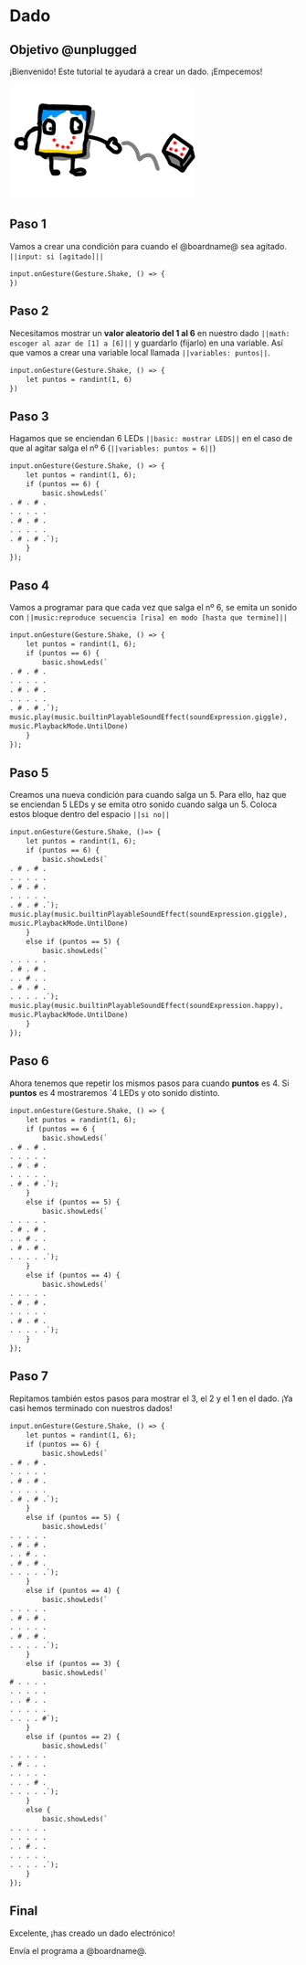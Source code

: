 # Dado

## Objetivo @unplugged

¡Bienvenido! Este tutorial te ayudará a crear un dado. ¡Empecemos! 

![A microbit dice](/imagenes/dado.png)

## Paso 1 

Vamos a crear una condición para cuando el @boardname@ sea agitado. ``||input: si [agitado]||``


```blocks
input.onGesture(Gesture.Shake, () => {
})
```

## Paso 2

Necesitamos mostrar un **valor aleatorio del 1 al 6** en nuestro dado ``||math: escoger al azar de [1] a [6]||`` y guardarlo (fijarlo) en una variable. Así que vamos a crear una variable local llamada ``||variables: puntos||``.

```blocks
input.onGesture(Gesture.Shake, () => {
    let puntos = randint(1, 6)
})
```

## Paso 3

Hagamos que se enciendan 6 LEDs ``||basic: mostrar LEDS||`` en el caso de que al agitar salga el nº 6 (``||variables: puntos = 6||``)


```blocks
input.onGesture(Gesture.Shake, () => {
    let puntos = randint(1, 6);
    if (puntos == 6) {
        basic.showLeds(`
. # . # .
. . . . .
. # . # .
. . . . .
. # . # .`);
    }
});
```

## Paso 4

Vamos a programar para que cada vez que salga el nº 6, se emita un sonido con ``||music:reproduce secuencia [risa] en modo [hasta que termine]||``

```blocks
input.onGesture(Gesture.Shake, () => {
    let puntos = randint(1, 6);
    if (puntos == 6) {
        basic.showLeds(`
. # . # .
. . . . .
. # . # .
. . . . .
. # . # .`);
music.play(music.builtinPlayableSoundEffect(soundExpression.giggle), music.PlaybackMode.UntilDone)
    }
});
```


## Paso 5

Creamos una nueva condición para cuando salga un 5. Para ello, haz que se enciendan 5 LEDs y se emita otro sonido cuando salga un 5. Coloca estos bloque dentro del espacio ``||si no||``


```blocks
input.onGesture(Gesture.Shake, ()=> {
    let puntos = randint(1, 6);
    if (puntos == 6) {
        basic.showLeds(`
. # . # .
. . . . .
. # . # .
. . . . .
. # . # .`);
music.play(music.builtinPlayableSoundEffect(soundExpression.giggle), music.PlaybackMode.UntilDone)
    }
    else if (puntos == 5) {
        basic.showLeds(`
. . . . .
. # . # .
. . # . .
. # . # .
. . . . .`);
music.play(music.builtinPlayableSoundEffect(soundExpression.happy), music.PlaybackMode.UntilDone)
    }
});

```
## Paso 6

Ahora tenemos que repetir los mismos pasos para cuando **puntos** es 4. Si **puntos** es 4 mostraremos `4 LEDs y oto sonido distinto.


```blocks
input.onGesture(Gesture.Shake, () => {
    let puntos = randint(1, 6);
    if (puntos == 6 {
        basic.showLeds(`
. # . # .
. . . . .
. # . # .
. . . . .
. # . # .`);
    }
    else if (puntos == 5) {
        basic.showLeds(`
. . . . .
. # . # .
. . # . .
. # . # .
. . . . .`);
    }
    else if (puntos == 4) {
        basic.showLeds(`
. . . . .
. # . # .
. . . . .
. # . # .
. . . . .`);
    }
});
```

## Paso 7

Repitamos también estos pasos para mostrar el 3, el 2 y el 1 en el dado. ¡Ya casi hemos terminado con nuestros dados!

```blocks
input.onGesture(Gesture.Shake, () => {
    let puntos = randint(1, 6);
    if (puntos == 6) {
        basic.showLeds(`
. # . # .
. . . . .
. # . # .
. . . . .
. # . # .`);
    }
    else if (puntos == 5) {
        basic.showLeds(`
. . . . .
. # . # .
. . # . .
. # . # .
. . . . .`);
    }
    else if (puntos == 4) {
        basic.showLeds(`
. . . . .
. # . # .
. . . . .
. # . # .
. . . . .`);
    }
    else if (puntos == 3) {
        basic.showLeds(`
# . . . .
. . . . .
. . # . .
. . . . .
. . . . #`);
    }
    else if (puntos == 2) {
        basic.showLeds(`
. . . . .
. # . . .
. . . . .
. . . # .
. . . . .`);
    }
    else {
        basic.showLeds(`
. . . . .
. . . . .
. . # . .
. . . . .
. . . . .`);
    }
});
```

## Final

Excelente, ¡has creado un dado electrónico!

Envía el programa a @boardname@.